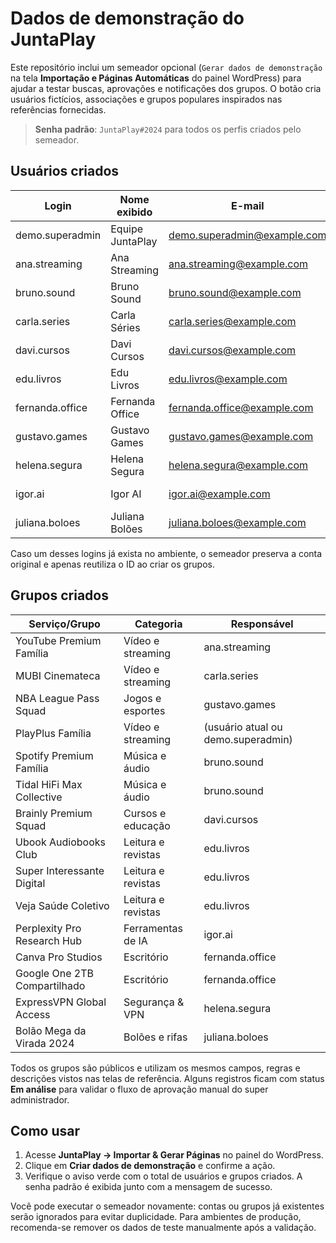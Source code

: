 # Dados de demonstração do JuntaPlay

Este repositório inclui um semeador opcional (`Gerar dados de demonstração` na tela **Importação e Páginas Automáticas** do painel WordPress) para ajudar a testar buscas, aprovações e notificações dos grupos. O botão cria usuários fictícios, associações e grupos populares inspirados nas referências fornecidas.

> **Senha padrão**: `JuntaPlay#2024` para todos os perfis criados pelo semeador.

## Usuários criados

| Login              | Nome exibido          | E-mail                             | Função         | Avatar (URL)                         |
| ------------------ | --------------------- | ---------------------------------- | -------------- | ------------------------------------ |
| demo.superadmin    | Equipe JuntaPlay      | demo.superadmin@example.com        | administrator  | https://i.pravatar.cc/300?img=12     |
| ana.streaming      | Ana Streaming         | ana.streaming@example.com          | subscriber     | https://i.pravatar.cc/300?img=47     |
| bruno.sound        | Bruno Sound           | bruno.sound@example.com            | subscriber     | https://i.pravatar.cc/300?img=15     |
| carla.series       | Carla Séries          | carla.series@example.com           | subscriber     | https://i.pravatar.cc/300?img=32     |
| davi.cursos        | Davi Cursos           | davi.cursos@example.com            | subscriber     | https://i.pravatar.cc/300?img=38     |
| edu.livros         | Edu Livros            | edu.livros@example.com             | subscriber     | https://i.pravatar.cc/300?img=54     |
| fernanda.office    | Fernanda Office       | fernanda.office@example.com        | subscriber     | https://i.pravatar.cc/300?img=68     |
| gustavo.games      | Gustavo Games         | gustavo.games@example.com          | subscriber     | https://i.pravatar.cc/300?img=23     |
| helena.segura      | Helena Segura         | helena.segura@example.com          | subscriber     | https://i.pravatar.cc/300?img=9      |
| igor.ai            | Igor AI               | igor.ai@example.com                | subscriber     | https://i.pravatar.cc/300?img=5      |
| juliana.boloes     | Juliana Bolões        | juliana.boloes@example.com         | subscriber     | https://i.pravatar.cc/300?img=61     |

Caso um desses logins já exista no ambiente, o semeador preserva a conta original e apenas reutiliza o ID ao criar os grupos.

## Grupos criados

| Serviço/Grupo                     | Categoria          | Responsável         |
| --------------------------------- | ------------------ | ------------------- |
| YouTube Premium Família           | Vídeo e streaming  | ana.streaming       |
| MUBI Cinemateca                   | Vídeo e streaming  | carla.series        |
| NBA League Pass Squad             | Jogos e esportes   | gustavo.games       |
| PlayPlus Família                  | Vídeo e streaming  | (usuário atual ou demo.superadmin) |
| Spotify Premium Família           | Música e áudio     | bruno.sound         |
| Tidal HiFi Max Collective         | Música e áudio     | bruno.sound         |
| Brainly Premium Squad             | Cursos e educação  | davi.cursos         |
| Ubook Audiobooks Club             | Leitura e revistas | edu.livros          |
| Super Interessante Digital        | Leitura e revistas | edu.livros          |
| Veja Saúde Coletivo               | Leitura e revistas | edu.livros          |
| Perplexity Pro Research Hub       | Ferramentas de IA  | igor.ai             |
| Canva Pro Studios                 | Escritório         | fernanda.office     |
| Google One 2TB Compartilhado      | Escritório         | fernanda.office     |
| ExpressVPN Global Access          | Segurança & VPN    | helena.segura       |
| Bolão Mega da Virada 2024         | Bolões e rifas     | juliana.boloes      |

Todos os grupos são públicos e utilizam os mesmos campos, regras e descrições vistos nas telas de referência. Alguns registros ficam com status **Em análise** para validar o fluxo de aprovação manual do super administrador.

## Como usar

1. Acesse **JuntaPlay → Importar & Gerar Páginas** no painel do WordPress.
2. Clique em **Criar dados de demonstração** e confirme a ação.
3. Verifique o aviso verde com o total de usuários e grupos criados. A senha padrão é exibida junto com a mensagem de sucesso.

Você pode executar o semeador novamente: contas ou grupos já existentes serão ignorados para evitar duplicidade. Para ambientes de produção, recomenda-se remover os dados de teste manualmente após a validação.
